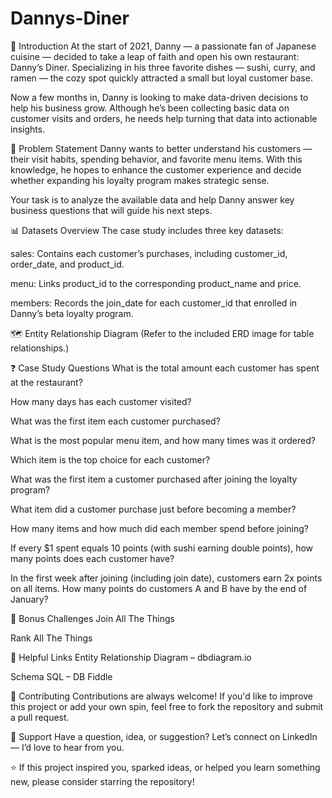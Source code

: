 # Dannys-Diner
🧁 Introduction
At the start of 2021, Danny — a passionate fan of Japanese cuisine — decided to take a leap of faith and open his own restaurant: Danny’s Diner. Specializing in his three favorite dishes — sushi, curry, and ramen — the cozy spot quickly attracted a small but loyal customer base.

Now a few months in, Danny is looking to make data-driven decisions to help his business grow. Although he’s been collecting basic data on customer visits and orders, he needs help turning that data into actionable insights.

🧩 Problem Statement
Danny wants to better understand his customers — their visit habits, spending behavior, and favorite menu items. With this knowledge, he hopes to enhance the customer experience and decide whether expanding his loyalty program makes strategic sense.

Your task is to analyze the available data and help Danny answer key business questions that will guide his next steps.

📊 Datasets Overview
The case study includes three key datasets:

sales: Contains each customer’s purchases, including customer_id, order_date, and product_id.

menu: Links product_id to the corresponding product_name and price.

members: Records the join_date for each customer_id that enrolled in Danny’s beta loyalty program.

🗺️ Entity Relationship Diagram
(Refer to the included ERD image for table relationships.)

❓ Case Study Questions
What is the total amount each customer has spent at the restaurant?

How many days has each customer visited?

What was the first item each customer purchased?

What is the most popular menu item, and how many times was it ordered?

Which item is the top choice for each customer?

What was the first item a customer purchased after joining the loyalty program?

What item did a customer purchase just before becoming a member?

How many items and how much did each member spend before joining?

If every $1 spent equals 10 points (with sushi earning double points), how many points does each customer have?

In the first week after joining (including join date), customers earn 2x points on all items. How many points do customers A and B have by the end of January?

🎁 Bonus Challenges
Join All The Things

Rank All The Things

📎 Helpful Links
Entity Relationship Diagram – dbdiagram.io

Schema SQL – DB Fiddle

🤝 Contributing
Contributions are always welcome!
If you'd like to improve this project or add your own spin, feel free to fork the repository and submit a pull request.

🙋 Support
Have a question, idea, or suggestion?
Let’s connect on LinkedIn — I’d love to hear from you.

⭐ If this project inspired you, sparked ideas, or helped you learn something new, please consider starring the repository!

